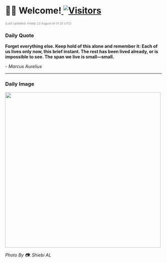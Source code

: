 <h1>👋🏽 Welcome!<a href="https://github.com/OmitNomis/"> <img src="https://visitor-badge.laobi.icu/badge?page_id=OmitNomis" alt="Visitors"></a></h1>

<i><p style="font-size: 0.6rem; color:gray">(Last Updated: Friday 23 August at 01:25 UTC)</p></i>

<h3> Daily Quote </h3>
<b><p>Forget everything else. Keep hold of this alone and remember it: Each of us lives only now, this brief instant. The rest has been lived already, or is impossible to see. The span we live is small—small.</p></b>
<i><caption style="font-size: 0.8rem; color:gray;">- Marcus Aurelius</caption></i>


<hr>

<h3>Daily Image</h3>
<a href="https://images.unsplash.com/photo-1723619884726-f246de4dae07?crop=entropy&cs=srgb&fm=jpg&ixid=M3w2MjM3MzF8MHwxfHJhbmRvbXx8fHx8fHx8fDE3MjQzNzYzNTF8&ixlib=rb-4.0.3&q=85" target="_blank"><img style="height:500px;" src=https://images.unsplash.com/photo-1723619884726-f246de4dae07?crop=entropy&cs=srgb&fm=jpg&ixid=M3w2MjM3MzF8MHwxfHJhbmRvbXx8fHx8fHx8fDE3MjQzNzYzNTF8&ixlib=rb-4.0.3&q=85"/></a>

<i><caption style="font-size: 0.8rem; color:gray;"> Photo By 📷: Shiebi AL</caption></i>
